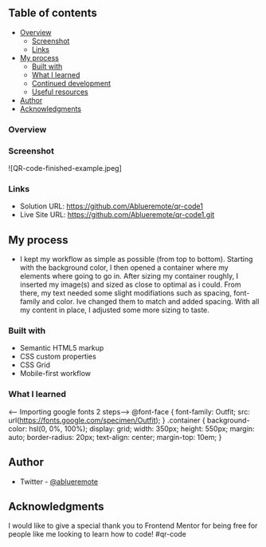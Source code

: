 ## Table of contents

- [Overview](#overview)
  - [Screenshot](#screenshot)
  - [Links](#links)
- [My process](#my-process)
  - [Built with](#built-with)
  - [What I learned](#what-i-learned)
  - [Continued development](#continued-development)
  - [Useful resources](#useful-resources)
- [Author](#author)
- [Acknowledgments](#acknowledgments)

### Overview 
### Screenshot

![QR-code-finished-example.jpeg]

### Links

- Solution URL: https://github.com/Ablueremote/qr-code1
- Live Site URL: https://github.com/Ablueremote/qr-code1.git 

## My process

- I kept my workflow as simple as possible (from top to bottom). Starting with the background color, I then opened a container where my elements where going to go in. After sizing my container roughly, I inserted my image(s) and sized as close to optimal as i could. From there, my text needed some slight modifiations such as spacing, font-family and color. Ive changed them to match and added spacing. With all my content in place, I adjusted some more sizing to taste.

### Built with

- Semantic HTML5 markup
- CSS custom properties
- CSS Grid
- Mobile-first workflow

### What I learned
  <-- Importing google fonts 2 steps-->
  @font-face {
    font-family: Outfit;
    src: url(https://fonts.google.com/specimen/Outfit);
}
.container {
    background-color: hsl(0, 0%, 100%);
    display: grid;
    width: 350px;
    height: 550px;
    margin: auto;
    border-radius: 20px;
    text-align: center;
    margin-top: 10em;
}

## Author

- Twitter - [@ablueremote](https://www.twitter.com/ablueremote)


## Acknowledgments

I would like to give a special thank you to Frontend Mentor for being free for people like me looking to learn how to code!
#qr-code
